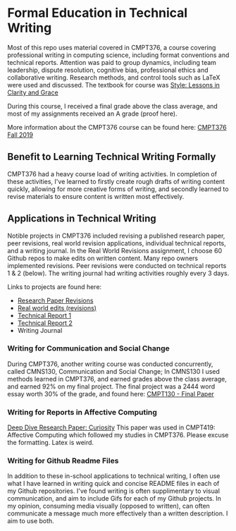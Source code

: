 # Formal Education in Technical Writing

Most of this repo uses material covered in CMPT376, a course covering professional writing in computing science, including format conventions and technical reports. Attention was paid to group dynamics, including team leadership, dispute resolution, cognitive bias, professional ethics and collaborative writing. Research methods, and control tools such as LaTeX were used and discussed. The textbook for course was [Style: Lessons in Clarity and Grace](https://www.pearson.com/us/higher-education/product/Williams-Style-Lessons-in-Clarity-and-Grace-12th-Edition/9780134080413.html)

During this course, I received a final grade above the class average, and most of my assignments received an A grade (proof here). 

More information about the CMPT376 course can be found here: [CMPT376 Fall 2019](http://www.sfu.ca/outlines.html?2019/fall/cmpt/376w/d100)

## Benefit to Learning Technical Writing Formally

CMPT376 had a heavy course load of writing activities. In completion of these activities, I've learned to firstly create rough drafts of writing content quickly, allowing for more creative forms of writing, and secondly learned to revise materials to ensure content is written most effectively. 

## Applications in Technical Writing

Notible projects in CMPT376 included revising a published research paper, peer revisions, real world revision applications, individual technical reports, and a writing journal. In the Real World Revisions assignment, I choose 60 Github repos to make edits on written content. Many repo owners implemented revisions. Peer revisions were conducted on technical reports 1 & 2 (below). The writing journal had writing activities roughly every 3 days. 

Links to projects are found here:

- [Research Paper Revisions](https://github.com/compSciKai/cmpt376-technical-writing/blob/main/CMPT376%20-%20A1%20Final%20Draft.pdf)
- [Real world edits (revisions)](https://github.com/compSciKai/cmpt376-technical-writing/blob/main/CMPT376%20-%20A2%20Real%20World%20Edits.pdf)
- [Technical Report 1](https://github.com/compSciKai/cmpt376-technical-writing/blob/main/CMPT376%20-%20Research%20Proposal%20Final.pdf)
- [Technical Report 2](https://github.com/compSciKai/cmpt376-technical-writing/blob/main/CMPT376%20-%20A4%20SP%20Final.pdf)
- Writing Journal

### Writing for Communication and Social Change

During CMPT376, another writing course was conducted concurrently, called CMNS130, Communication and Social Change; In CMNS130 I used methods learned in CMPT376, and earned grades above the class average, and earned 92% on my final project. The final project was a 2444 word essay worth 30% of the grade, and found here: [CMPT130 - Final Paper](https://github.com/compSciKai/cmpt376-technical-writing/blob/main/CMNS130%20-%20Final%20Paper.pdf)

### Writing for Reports in Affective Computing

[Deep Dive Research Paper: Curiosity](https://github.com/compSciKai/cmpt376-technical-writing/blob/main/Deep_Dive_Research_Paper.pdf) This paper was used in CMPT419: Affective Computing which followed my studies in CMPT376. Please excuse the formatting. Latex is weird. 

### Writing for Github Readme Files

In addition to these in-school applications to technical writing, I often use what I have learned in writing quick and concise README files in each of my Github repositories. I've found writing is often supplimentary to visual communication, and aim to include Gifs for each of my Github projects. In my opinion, consuming media visually (opposed to written), can often communicate a message much more effectively than a written description. I aim to use both. 




